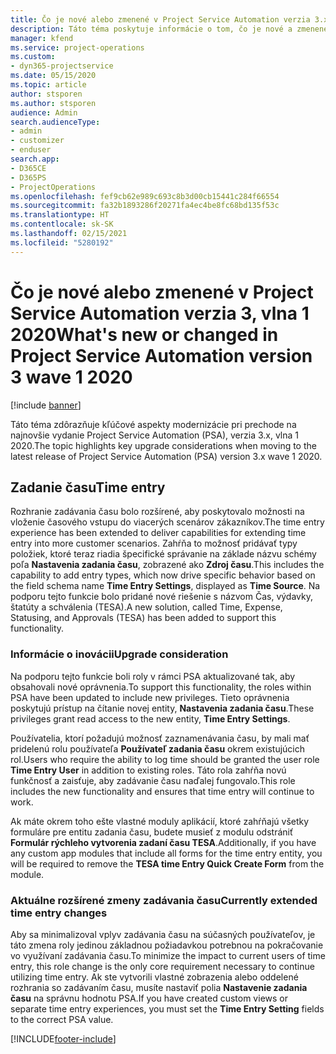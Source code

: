 ```yaml
---
title: Čo je nové alebo zmenené v Project Service Automation verzia 3.x, vlna 1 2020
description: Táto téma poskytuje informácie o tom, čo je nové a zmenené v Project Service Automation verzia 3, vlna 1 2020.
manager: kfend
ms.service: project-operations
ms.custom:
- dyn365-projectservice
ms.date: 05/15/2020
ms.topic: article
author: stsporen
ms.author: stsporen
audience: Admin
search.audienceType:
- admin
- customizer
- enduser
search.app:
- D365CE
- D365PS
- ProjectOperations
ms.openlocfilehash: fef9cb62e989c693c8b3d00cb15441c284f66554
ms.sourcegitcommit: fa32b1893286f20271fa4ec4be8fc68bd135f53c
ms.translationtype: HT
ms.contentlocale: sk-SK
ms.lasthandoff: 02/15/2021
ms.locfileid: "5280192"
---
```

# <a name="whats-new-or-changed-in-project-service-automation-version-3-wave-1-2020"></a><span data-ttu-id="34e89-103">Čo je nové alebo zmenené v Project Service Automation verzia 3, vlna 1 2020</span><span class="sxs-lookup"><span data-stu-id="34e89-103">What's new or changed in Project Service Automation version 3 wave 1 2020</span></span>

[!include [banner](../includes/psa-now-project-operations.md)]

<span data-ttu-id="34e89-104">Táto téma zdôrazňuje kľúčové aspekty modernizácie pri prechode na najnovšie vydanie Project Service Automation (PSA), verzia 3.x, vlna 1 2020.</span><span class="sxs-lookup"><span data-stu-id="34e89-104">The topic highlights key upgrade considerations when moving to the latest release of Project Service Automation (PSA) version 3.x wave 1 2020.</span></span>

## <a name="time-entry"></a><span data-ttu-id="34e89-105">Zadanie času</span><span class="sxs-lookup"><span data-stu-id="34e89-105">Time entry</span></span>
<span data-ttu-id="34e89-106">Rozhranie zadávania času bolo rozšírené, aby poskytovalo možnosti na vloženie časového vstupu do viacerých scenárov zákazníkov.</span><span class="sxs-lookup"><span data-stu-id="34e89-106">The time entry experience has been extended to deliver capabilities for extending time entry into more customer scenarios.</span></span> <span data-ttu-id="34e89-107">Zahŕňa to možnosť pridávať typy položiek, ktoré teraz riadia špecifické správanie na základe názvu schémy poľa **Nastavenia zadania času**, zobrazené ako **Zdroj času**.</span><span class="sxs-lookup"><span data-stu-id="34e89-107">This includes the capability to add entry types, which now drive specific behavior based on the field schema name **Time Entry Settings**, displayed as **Time Source**.</span></span> <span data-ttu-id="34e89-108">Na podporu tejto funkcie bolo pridané nové riešenie s názvom Čas, výdavky, štatúty a schválenia (TESA).</span><span class="sxs-lookup"><span data-stu-id="34e89-108">A new solution, called Time, Expense, Statusing, and Approvals (TESA) has been added to support this functionality.</span></span>

### <a name="upgrade-consideration"></a><span data-ttu-id="34e89-109">Informácie o inovácii</span><span class="sxs-lookup"><span data-stu-id="34e89-109">Upgrade consideration</span></span>
<span data-ttu-id="34e89-110">Na podporu tejto funkcie boli roly v rámci PSA aktualizované tak, aby obsahovali nové oprávnenia.</span><span class="sxs-lookup"><span data-stu-id="34e89-110">To support this functionality, the roles within PSA have been updated to include new privileges.</span></span> <span data-ttu-id="34e89-111">Tieto oprávnenia poskytujú prístup na čítanie novej entity, **Nastavenia zadania času**.</span><span class="sxs-lookup"><span data-stu-id="34e89-111">These privileges grant read access to the new entity, **Time Entry Settings**.</span></span>

<span data-ttu-id="34e89-112">Používatelia, ktorí požadujú možnosť zaznamenávania času, by mali mať pridelenú rolu používateľa **Používateľ zadania času** okrem existujúcich rol.</span><span class="sxs-lookup"><span data-stu-id="34e89-112">Users who require the ability to log time should be granted the user role **Time Entry User** in addition to existing roles.</span></span> <span data-ttu-id="34e89-113">Táto rola zahŕňa novú funkčnosť a zaisťuje, aby zadávanie času naďalej fungovalo.</span><span class="sxs-lookup"><span data-stu-id="34e89-113">This role includes the new functionality and ensures that time entry will continue to work.</span></span>

<span data-ttu-id="34e89-114">Ak máte okrem toho ešte vlastné moduly aplikácií, ktoré zahŕňajú všetky formuláre pre entitu zadania času, budete musieť z modulu odstrániť **Formulár rýchleho vytvorenia zadaní času TESA**.</span><span class="sxs-lookup"><span data-stu-id="34e89-114">Additionally, if you have any custom app modules that include all forms for the time entry entity, you will be required to remove the **TESA time Entry Quick Create Form** from the module.</span></span>

### <a name="currently-extended-time-entry-changes"></a><span data-ttu-id="34e89-115">Aktuálne rozšírené zmeny zadávania času</span><span class="sxs-lookup"><span data-stu-id="34e89-115">Currently extended time entry changes</span></span>
<span data-ttu-id="34e89-116">Aby sa minimalizoval vplyv zadávania času na súčasných používateľov, je táto zmena roly jedinou základnou požiadavkou potrebnou na pokračovanie vo využívaní zadávania času.</span><span class="sxs-lookup"><span data-stu-id="34e89-116">To minimize the impact to current users of time entry, this role change is the only core requirement necessary to continue utilizing time entry.</span></span> <span data-ttu-id="34e89-117">Ak ste vytvorili vlastné zobrazenia alebo oddelené rozhrania so zadávaním času, musíte nastaviť polia **Nastavenie zadania času** na správnu hodnotu PSA.</span><span class="sxs-lookup"><span data-stu-id="34e89-117">If you have created custom views or separate time entry experiences, you must set the **Time Entry Setting** fields to the correct PSA value.</span></span>


[!INCLUDE[footer-include](../includes/footer-banner.md)]